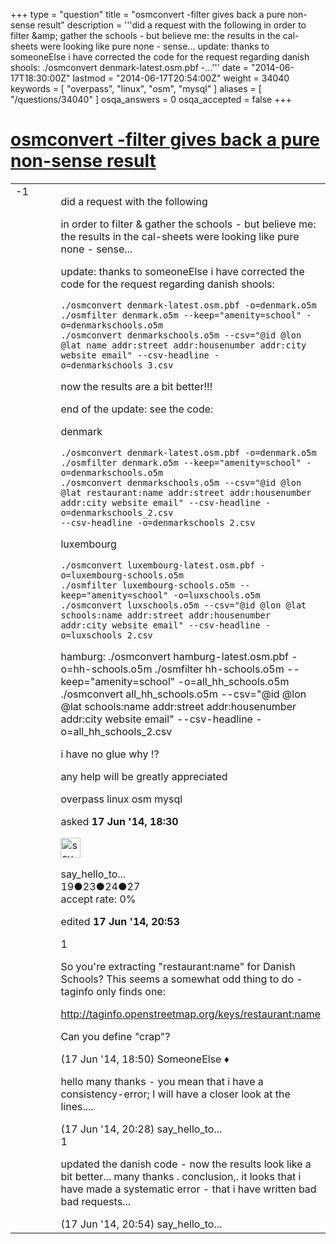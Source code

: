 +++
type = "question"
title = "osmconvert -filter gives back a pure non-sense result"
description = '''did a request with the following  in order to filter &amp;amp; gather the schools - but believe me: the results in the cal-sheets were looking like pure none - sense... update: thanks to someoneElse i have corrected the code for the request regarding danish shools:  ./osmconvert denmark-latest.osm.pbf -...'''
date = "2014-06-17T18:30:00Z"
lastmod = "2014-06-17T20:54:00Z"
weight = 34040
keywords = [ "overpass", "linux", "osm", "mysql" ]
aliases = [ "/questions/34040" ]
osqa_answers = 0
osqa_accepted = false
+++

<div class="headNormal">

# [osmconvert -filter gives back a pure non-sense result](/questions/34040/osmconvert-filter-gives-back-a-pure-non-sense-result)

</div>

<div id="main-body">

<div id="askform">

<table id="question-table" style="width:100%;">
<colgroup>
<col style="width: 50%" />
<col style="width: 50%" />
</colgroup>
<tbody>
<tr>
<td style="width: 30px; vertical-align: top"><div class="vote-buttons">
<span id="post-34040-upvote" class="ajax-command post-vote up" rel="nofollow" title="I like this post (click again to cancel)"> </span>
<div id="post-34040-score" class="post-score" title="current number of votes">
-1
</div>
<span id="post-34040-downvote" class="ajax-command post-vote down" rel="nofollow" title="I dont like this post (click again to cancel)"> </span> <span id="favorite-mark" class="ajax-command favorite-mark" rel="nofollow" title="mark/unmark this question as favorite (click again to cancel)"> </span>
<div id="favorite-count" class="favorite-count">
&#10;</div>
</div></td>
<td><div id="item-right">
<div class="question-body">
<p>did a request with the following</p>
<p>in order to filter &amp; gather the schools - but believe me: the results in the cal-sheets were looking like pure none - sense...</p>
<p>update: thanks to someoneElse i have corrected the code for the request regarding danish shools:</p>
<pre><code>./osmconvert denmark-latest.osm.pbf -o=denmark.o5m
./osmfilter denmark.o5m --keep=&quot;amenity=school&quot; -o=denmarkschools.o5m
./osmconvert denmarkschools.o5m --csv=&quot;@id @lon @lat name addr:street addr:housenumber addr:city website email&quot; --csv-headline -o=denmarkschools_3.csv</code></pre>
<p>now the results are a bit better!!!</p>
<p>end of the update: see the code:</p>
<p>denmark</p>
<pre><code>./osmconvert denmark-latest.osm.pbf -o=denmark.o5m
./osmfilter denmark.o5m --keep=&quot;amenity=school&quot; -o=denmarkschools.o5m
./osmconvert denmarkschools.o5m --csv=&quot;@id @lon @lat restaurant:name addr:street addr:housenumber addr:city website email&quot; --csv-headline -o=denmarkschools_2.csv
--csv-headline -o=denmarkschools_2.csv</code></pre>
<p>luxembourg</p>
<pre><code>./osmconvert luxembourg-latest.osm.pbf -o=luxembourg-schools.o5m
./osmfilter luxembourg-schools.o5m --keep=&quot;amenity=school&quot; -o=luxschools.o5m
./osmconvert luxschools.o5m --csv=&quot;@id @lon @lat schools:name addr:street addr:housenumber addr:city website email&quot; --csv-headline -o=luxschools_2.csv</code></pre>
<p>hamburg: ./osmconvert hamburg-latest.osm.pbf -o=hh-schools.o5m ./osmfilter hh-schools.o5m --keep="amenity=school" -o=all_hh_schools.o5m ./osmconvert all_hh_schools.o5m --csv="<span><span><span><span>@id</span></span></span></span> <span><span><span><span>@lon</span></span></span></span> <span><span><span><span>@lat</span></span></span></span> schools:name addr:street addr:housenumber addr:city website email" --csv-headline -o=all_hh_schools_2.csv</p>
<p>i have no glue why !?</p>
<p>any help will be greatly appreciated</p>
</div>
<div id="question-tags" class="tags-container tags">
<span class="post-tag tag-link-overpass" rel="tag" title="see questions tagged &#39;overpass&#39;">overpass</span> <span class="post-tag tag-link-linux" rel="tag" title="see questions tagged &#39;linux&#39;">linux</span> <span class="post-tag tag-link-osm" rel="tag" title="see questions tagged &#39;osm&#39;">osm</span> <span class="post-tag tag-link-mysql" rel="tag" title="see questions tagged &#39;mysql&#39;">mysql</span>
</div>
<div id="question-controls" class="post-controls">
&#10;</div>
<div class="post-update-info-container">
<div class="post-update-info post-update-info-user">
<p>asked <strong>17 Jun '14, 18:30</strong></p>
<img src="https://secure.gravatar.com/avatar/bf4d2d8660e82c4a7387b7d2a8a8cfcd?s=32&amp;d=identicon&amp;r=g" class="gravatar" width="32" height="32" alt="say_hello_to_the_world&#39;s gravatar image" />
<p><span>say_hello_to...</span><br />
<span class="score" title="19 reputation points">19</span><span title="23 badges"><span class="badge1">●</span><span class="badgecount">23</span></span><span title="24 badges"><span class="silver">●</span><span class="badgecount">24</span></span><span title="27 badges"><span class="bronze">●</span><span class="badgecount">27</span></span><br />
<span class="accept_rate" title="Rate of the user&#39;s accepted answers">accept rate:</span> <span title="say_hello_to_the_world has no accepted answers">0%</span></p>
</div>
<div class="post-update-info post-update-info-edited">
<p><span> edited <strong>17 Jun '14, 20:53</strong> </span></p>
</div>
</div>
<div id="comments-container-34040" class="comments-container">
<span id="34041"></span>
<div id="comment-34041" class="comment">
<div id="post-34041-score" class="comment-score">
1
</div>
<div class="comment-text">
<p>So you're extracting "restaurant:name" for Danish Schools? This seems a somewhat odd thing to do - taginfo only finds one:</p>
<p><a href="http://taginfo.openstreetmap.org/keys/restaurant:name">http://taginfo.openstreetmap.org/keys/restaurant:name</a></p>
<p>Can you define "crap"?</p>
</div>
<div id="comment-34041-info" class="comment-info">
<span class="comment-age">(17 Jun '14, 18:50)</span> <span class="comment-user userinfo">SomeoneElse ♦</span>
</div>
</div>
<span id="34047"></span>
<div id="comment-34047" class="comment">
<div id="post-34047-score" class="comment-score">
&#10;</div>
<div class="comment-text">
<p>hello many thanks - you mean that i have a consistency-error; I will have a closer look at the lines....</p>
</div>
<div id="comment-34047-info" class="comment-info">
<span class="comment-age">(17 Jun '14, 20:28)</span> <span class="comment-user userinfo">say_hello_to...</span>
</div>
</div>
<span id="34050"></span>
<div id="comment-34050" class="comment">
<div id="post-34050-score" class="comment-score">
1
</div>
<div class="comment-text">
<p>updated the danish code - now the results look like a bit better... many thanks . conclusion,. it looks that i have made a systematic error - that i have written bad bad requests...</p>
</div>
<div id="comment-34050-info" class="comment-info">
<span class="comment-age">(17 Jun '14, 20:54)</span> <span class="comment-user userinfo">say_hello_to...</span>
</div>
</div>
</div>
<div id="comment-tools-34040" class="comment-tools">
&#10;</div>
<div class="clear">
&#10;</div>
<div id="comment-34040-form-container" class="comment-form-container">
&#10;</div>
<div class="clear">
&#10;</div>
</div></td>
</tr>
</tbody>
</table>

</div>

</div>

